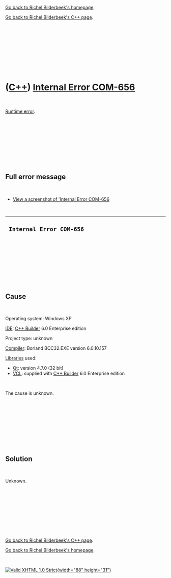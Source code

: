 [Go back to Richel Bilderbeek's homepage](index.htm).

[Go back to Richel Bilderbeek's C++ page](Cpp.htm).

 

 

 

 

 

([C++](Cpp.htm)) [Internal Error COM-656](CppRuntimeErrorInternalErrorCom656.htm)
=================================================================================

 

[Runtime error](CppRuntimeError.htm).

 

 

 

 

 

Full error message
------------------

 

-   [View a screenshot of 'Internal Error
    COM-656](CppRuntimeErrorInternalErrorCom656.PNG)

 

  ---------------------------
  ` Internal Error COM-656`
  ---------------------------

 

 

 

 

 

Cause
-----

 

Operating system: Windows XP

[IDE](CppIde.htm): [C++ Builder](CppBuilder.htm) 6.0 Enterprise edition

Project type: unknown

[Compiler](CppCompiler.htm): Borland BCC32.EXE version 6.0.10.157

[Libraries](CppLibrary.htm) used:

-   [Qt](CppQt.htm): version 4.7.0 (32 bit)
-   [VCL](CppVcl.htm): supplied with [C++ Builder](CppBuilder.htm) 6.0
    Enterprise edition

 

The cause is unknown.

 

 

 

 

 

Solution
--------

 

Unknown.

 

 

 

 

 

[Go back to Richel Bilderbeek's C++ page](Cpp.htm).

[Go back to Richel Bilderbeek's homepage](index.htm).

 

[![Valid XHTML 1.0 Strict](valid-xhtml10.png){width="88"
height="31"}](http://validator.w3.org/check?uri=referer)
